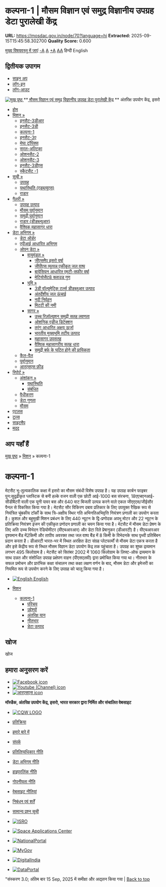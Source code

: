 # कल्पना-1 | मौसम विज्ञान एवं समुद्र विज्ञानीय उपग्रह डेटा पुरालेखी केंद्र

**URL:** https://mosdac.gov.in/node/70?language=hi
**Extracted:** 2025-09-15T15:45:58.302700
**Quality Score:** 0.600

[मुख्य विषयवस्तु में जाएं](https://mosdac.gov.in/node/70?language=hi#main-content "Skip to main Content")
[-A](javascript:;) [A](javascript:;) [+A](javascript:;)
[A](javascript:drupalHighContrast.enableStyles\(\))[A](javascript:drupalHighContrast.disableStyles\(\))
हिन्दी English
## द्वितीयक उपागम
  * [साइन अप](https://mosdac.gov.in/internal/registration?language=hi)
  * [लॉग-इन](https://mosdac.gov.in/internal/uops?language=hi)
  * [लॉग-आउट](https://mosdac.gov.in/internal/logout?language=hi)

[ ![मुख पृष्ठ](https://mosdac.gov.in/sites/default/files/mosdac_small.png) ](https://mosdac.gov.in/?language=hi "मुख पृष्ठ")
**[ मौसम विज्ञान एवं समुद्र विज्ञानीय उपग्रह डेटा पुरालेखी केंद्र](https://mosdac.gov.in/?language=hi "मुख पृष्ठ") **
अंतरिक्ष उपयोग केंद्र, इसरो 
  * [होम](https://mosdac.gov.in/?language=hi)
  * [मिशन »](https://mosdac.gov.in/node/70?language=hi)
    * [इनसैट-3डीआर](https://mosdac.gov.in/insat-3dr?language=hi)
    * [इनसैट-3डी](https://mosdac.gov.in/insat-3d?language=hi)
    * [कल्पना-1](https://mosdac.gov.in/kalpana-1?language=hi)
    * [इनसैट-3ए](https://mosdac.gov.in/insat-3a?language=hi)
    * [मेघा ट्रॉपिक्स](https://mosdac.gov.in/megha-tropiques?language=hi)
    * [सरल-अल्टिका](https://mosdac.gov.in/saral-altika?language=hi)
    * [ओशनसैट-2](https://mosdac.gov.in/oceansat-2?language=hi)
    * [ओशनसैट-3](https://mosdac.gov.in/oceansat-3?language=hi)
    * [इनसैट-3डीएस](https://mosdac.gov.in/insat-3ds?language=hi)
    * [स्कैटसैट -1](https://mosdac.gov.in/scatsat-1?language=hi)
  * [सूची »](https://mosdac.gov.in/node/70?language=hi)
    * [उपग्रह](https://mosdac.gov.in/internal/catalog-satellite?language=hi)
    * [यथास्थिति (एडब्ल्यूएस)](https://mosdac.gov.in/internal/catalog-insitu?language=hi)
    * [राडार](https://mosdac.gov.in/internal/catalog-radar?language=hi)
  * [गैलरी »](https://mosdac.gov.in/node/70?language=hi)
    * [ उपग्रह उत्पाद](https://mosdac.gov.in/internal/gallery?language=hi)
    * [मौसम पूर्वानुमान](https://mosdac.gov.in/internal/gallery/weather?language=hi)
    * [समुद्री पूर्वानुमान](https://mosdac.gov.in/internal/gallery/ocean?language=hi)
    * [राडार (डीडब्ल्यूआर)](https://mosdac.gov.in/internal/gallery/dwr?language=hi)
    * [वैश्विक महासागर धारा](https://mosdac.gov.in/internal/gallery/current?language=hi)
  * [डेटा अभिगम »](https://mosdac.gov.in/node/70?language=hi)
    * [डेटा ऑर्डर](https://mosdac.gov.in/internal/uops?language=hi)
    * [एपीआई आधारित अभिगम](https://mosdac.gov.in/downloadapi-manual?language=hi)
    * [ओपन डेटा »](https://mosdac.gov.in/node/70?language=hi)
      * [वायुमंडल »](https://mosdac.gov.in/node/70?language=hi)
        * [जीएसमैप इसरो वर्षा](https://mosdac.gov.in/gsmap-isro-rain?language=hi)
        * [जीपीएस व्युत्पन्न एकीकृत जल वाष्प](https://mosdac.gov.in/gps-derived-integrated-water-vapour?language=hi)
        * [बायेसियन आधारित एमटी-सफीर वर्षा](https://mosdac.gov.in/bayesian-based-mt-saphir-rainfall?language=hi)
        * [मेटियोसैट8 क्लाउड गुण](https://mosdac.gov.in/meteosat8-cloud-properties?language=hi)
      * [भूमि »](https://mosdac.gov.in/node/70?language=hi)
        * [3डी वॉल्यूमेट्रिक टर्ल्स डीडब्लूआर उत्पाद](https://mosdac.gov.in/3d-volumetric-terls-dwrproduct?language=hi)
        * [अंतर्देशीय जल ऊंचाई](https://mosdac.gov.in/inland-water-height?language=hi)
        * [नदी निर्वहन](https://mosdac.gov.in/river-discharge?language=hi)
        * [मिटटी की नमी](https://mosdac.gov.in/soil-moisture-0?language=hi)
      * [सागर »](https://mosdac.gov.in/node/70?language=hi)
        * [उच्च रिज़ॉल्यूशन समुद्री सतह लवणता](https://mosdac.gov.in/high-resolution-sea-surface-salinity?language=hi)
        * [ओशनिक एडीज डिटेक्शन](https://mosdac.gov.in/oceanic-eddies-detection?language=hi)
        * [तरंग आधारित अक्षय ऊर्जा](https://mosdac.gov.in/wave-based-renewable-energy?language=hi)
        * [भारतीय मुख्यभूमि तटीय उत्पाद](https://mosdac.gov.in/indian-mainland-coastal-product?language=hi)
        * [महासागर उपसतह](https://mosdac.gov.in/global-ocean-surface-current?language=hi)
        * [वैश्विक महासागरीय सतह धारा](https://mosdac.gov.in/ocean-subsurface?language=hi)
        * [समुद्री बर्फ के घटित होने की प्रायिकता](https://mosdac.gov.in/sea-ice-occurrence-probability?language=hi)
    * [कैल-वैल](https://mosdac.gov.in/internal/calval-data?language=hi)
    * [पूर्वानुमान](https://mosdac.gov.in/internal/forecast-menu?language=hi)
    * [ आरएसएस फ़ीड](https://mosdac.gov.in/rss-feed?language=hi "
आरएसएस फ़ीड")
  * [रिपोर्ट »](https://mosdac.gov.in/node/70?language=hi)
    * [अंशांकन »](https://mosdac.gov.in/node/70?language=hi)
      * [यथास्थिति](https://mosdac.gov.in/insitu?language=hi)
      * [संबंधित](https://mosdac.gov.in/calibration-reports?language=hi)
    * [वैधीकरण](https://mosdac.gov.in/validation-reports?language=hi)
    * [डेटा गुणता](https://mosdac.gov.in/data-quality?language=hi)
    * [मौसम](https://mosdac.gov.in/weather-reports?language=hi)
  * [एटलस](https://mosdac.gov.in/atlases?language=hi)
  * [टूल्स](https://mosdac.gov.in/tools?language=hi)
  * [साइटमैप](https://mosdac.gov.in/sitemap?language=hi)
  * [मदद](https://mosdac.gov.in/help?language=hi)


## आप यहाँ हैं
[मुख पृष्ठ](https://mosdac.gov.in/?language=hi) » [मिशन](https://mosdac.gov.in/node/70?language=hi) » कल्पना-1
# कल्पना-1
मेटसैट भू-तुल्यकालिक कक्षा में इसरो का मौसम संबंधी विशेष उपग्रह है। यह उपग्रह कार्बन फाइबर पुन:सुदृढ़ीकृत प्लास्टिक से बनी हल्के वजन वाली एक छोटी आई-1000 बस संरचना, 18एएचएनआई-सीडीबैटरी वाली एक यूनी पावर बस और 640 वाट बिजली उत्पन्न करने वाले एकल जीएएएस/जीईसौर पैनल से विकसित किया गया है। मेटसैट सौर विकिरण दबाव प्रतिकार के लिए उपयुक्त रैखिक रूप से नियंत्रित चुंबकीय टॉर्कों के साथ त्रि-अक्षीय स्थिर गति अभिनतिअभिवृत्ति नियंत्रण प्रणाली का उपयोग करता है। कुशल और बहुमुखी मिशन प्रबंधन के लिए 440 न्यूटन के द्वि-प्रणोदक अपभू मोटर और 22 न्यूटन के प्रतिक्रिया नियंत्रण इंजन की एकीकृत प्रणोदन प्रणाली का चयन किया गया है।
मेटसैट में मौसम डेटा प्रेषण के लिए अति उच्च विभेदन रेडियोमीटर (वीएचआरआर) और डेटा रिले प्रेषानुकर (डीआरटी) है। वीएचआरआर दृश्यमान बैंड में2किमी और तापीय अवरक्त तथा जल वाष्प बैंड में 8 किमी के विभेदनके साथ पृथ्वी प्रतिबिंबन प्रदान करता है। डीआरटी भारत-भर में स्थित अरक्षित डेटा संग्रह प्लेटफार्मों से मौसम डेटा एकत्र करता है और इसे केंद्रीय रूप से स्थित मौसम विज्ञान डेटा उपयोग केंद्र तक पहुंचाता है। उपग्रह का शुष्क द्रव्यमान लगभग 495 किलोग्राम है। मेटसैट को सितंबर 2002 में 1060 किलोग्राम के लिफ्ट-ऑफ द्रव्यमान के साथ उन्नत और संशोधित उपग्रह प्रक्षेपण वाहन (पीएसएलवी) द्वारा प्रमोचित किया गया था। नीतभार के सफल प्रमोचन और प्रारंभिक कक्षा संचालन तथा कक्षा लक्षण वर्णन के बाद, मौसम डेटा और इमेजरी का नियमित रूप से उपयोग करने के लिए उपग्रह को चालू किया गया है।
  * [![English](https://mosdac.gov.in/sites/all/modules/languageicons/flags/en.png) English](https://mosdac.gov.in/kalpana-1?language=en)


  * [मिशन](https://mosdac.gov.in/node/70?language=hi)
    * [कल्पना-1](https://mosdac.gov.in/kalpana-1?language=hi)
      * [परिचय](https://mosdac.gov.in/kalpana-1-introduction?language=hi)
      * [उद्देश्यों](https://mosdac.gov.in/kalpana-1-objectives?language=hi)
      * [अंतरिक्ष यान](https://mosdac.gov.in/kalpana-1-spacecraft?language=hi)
      * [नीतभार](https://mosdac.gov.in/kalpana-1-payloads?language=hi)
      * [डेटा उत्पाद](https://mosdac.gov.in/internal/catalog-kalpana1?language=hi)


## खोज
खोज 
## हमारा अनुसरण करें
  * [![Facebook icon](https://mosdac.gov.in/sites/all/modules/social_media_links/libraries/elegantthemes/PNG/facebook.png)](https://www.facebook.com/mosdac.sac.isro "Facebook")
  * [![Youtube \(Channel\) icon](https://mosdac.gov.in/sites/all/modules/social_media_links/libraries/elegantthemes/PNG/youtube.png)](http://www.youtube.com/channel/UCDVkai9WIgY2ZgrlF_08Yeg "Youtube \(Channel\)")
  * [![आरएसएस icon](https://mosdac.gov.in/sites/all/modules/social_media_links/libraries/elegantthemes/PNG/rss.png)](https://mosdac.gov.in/?language=hirss.xml "आरएसएस")


**मॉस्डैक, अंतरिक्ष उपयोग केंद्र, इसरो, भारत सरकार द्वारा निर्मित और संचालित वेबसाइट**
  * [![CQW LOGO](https://mosdac.gov.in/docs/cqw_logo.gif)](https://mosdac.gov.in/docs/STQC.pdf "Quality Certificate")


  * [प्रतिक्रिया](https://mosdac.gov.in/mosdac-feedback?language=hi)
  * [हमारे बारे में](https://mosdac.gov.in/about-us?language=hi)
  * [संपर्क](https://mosdac.gov.in/contact-us?language=hi)
  * [प्रतिलिप्यधिकार नीति](https://mosdac.gov.in/node/1268?language=hi)
  * [डेटा अभिगम नीति](https://mosdac.gov.in/node/1267?language=hi)
  * [हाइपरलिंक नीति](https://mosdac.gov.in/node/1269?language=hi)
  * [गोपनीयता नीति](https://mosdac.gov.in/node/1270?language=hi)
  * [वेबसाइट नीतियां](https://mosdac.gov.in/website-policies?language=hi)
  * [निबंधन एवं शर्तें](https://mosdac.gov.in/node/1271?language=hi)
  * [सामान्य प्रश्न सूची](https://mosdac.gov.in/faq-page?language=hi)


  * [![ISRO](https://mosdac.gov.in/sites/default/files/styles/thumbnail/public/logo-transparent.png?itok=IUS20l-w)](http://www.isro.gov.in)
  * [![Space Applications Center](https://mosdac.gov.in/sites/default/files/styles/thumbnail/public/saclogo.png?itok=_Jv4AuIn)](http://www.sac.gov.in)
  * [![NationalPortal](https://mosdac.gov.in/sites/default/files/styles/thumbnail/public/india-gov_0.png?itok=yssAPH3m)](http://www.india.gov.in)
  * [![MyGov](https://mosdac.gov.in/sites/default/files/styles/thumbnail/public/mygov_0.png?itok=Po-dzdT3)](http://mygov.in/)
  * [![DigitalIndia](https://mosdac.gov.in/sites/default/files/styles/thumbnail/public/digital-india_0.png?itok=ntlP7atE)](http://www.digitalindia.gov.in/)
  * [![DataPortal](https://mosdac.gov.in/sites/default/files/styles/thumbnail/public/data-gov.png?itok=qYA78FgB)](http://data.gov.in)


"संस्करण 3.0; अंतिम बार 15 Sep, 2025 में समीक्षा और अद्यतन किया गया | 
[](https://mosdac.gov.in/node/70?language=hi "Previous")[](https://mosdac.gov.in/node/70?language=hi "अगला")
[](https://mosdac.gov.in/node/70?language=hi)
[](https://mosdac.gov.in/node/70?language=hi "Previous")[](https://mosdac.gov.in/node/70?language=hi "अगला")
[](https://mosdac.gov.in/node/70?language=hi "Close")[](https://mosdac.gov.in/node/70?language=hi)[](https://mosdac.gov.in/node/70?language=hi)[](https://mosdac.gov.in/node/70?language=hi "Pause Slideshow")[](https://mosdac.gov.in/node/70?language=hi "Play Slideshow")
[Back to top](https://mosdac.gov.in/node/70?language=hi#top)
